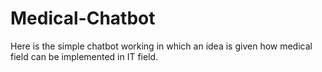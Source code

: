 # Medical-Chatbot
Here is the simple chatbot working in which an idea is given how medical field can be implemented in IT field.
